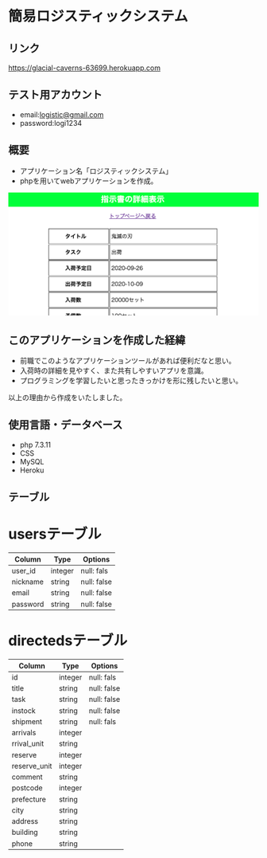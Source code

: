 # 簡易ロジスティックシステム

## リンク
https://glacial-caverns-63699.herokuapp.com

## テスト用アカウント
- email:logistic@gmail.com
- password:logi1234

## 概要
- アプリケーション名「ロジスティックシステム」
- phpを用いてwebアプリケーションを作成。

![サンプル画像](https://raw.githubusercontent.com/kirio4o7/php-logistic/master/%E3%82%B9%E3%82%AF%E3%83%AA%E3%83%BC%E3%83%B3%E3%82%B7%E3%83%A7%E3%83%83%E3%83%88%202020-09-29%2021.14.34.png)

## このアプリケーションを作成した経緯
- 前職でこのようなアプリケーションツールがあれば便利だなと思い。
- 入荷時の詳細を見やすく、また共有しやすいアプリを意識。
- プログラミングを学習したいと思ったきっかけを形に残したいと思い。

以上の理由から作成をいたしました。

## 使用言語・データベース
- php 7.3.11
- CSS
- MySQL
- Heroku

## テーブル

# usersテーブル
|Column|Type|Options|
|------|----|-------|
|user_id|integer|null: fals|
|nickname|string|null: false|
|email|string|null: false|
|password|string|null: false|

# directedsテーブル
|Column|Type|Options|
|------|----|-------|
|id|integer|null: fals|
|title|string|null: false|
|task|string|null: false|
|instock|string|null: false|
|shipment|string|null: fals|
|arrivals|integer||
|rrival_unit|string||
|reserve|integer||
|reserve_unit|integer||
|comment|string||
|postcode|integer||
|prefecture|string||
|city|string||
|address|string||
|building|string||
|phone|string||
